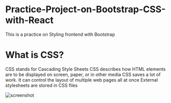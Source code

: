 # Practice-Project-on-Bootstrap-CSS-with-React
This is a practice on Styling frontend with Bootstrap
<h1>What is CSS?</h1>
  CSS stands for Cascading Style Sheets
  CSS describes how HTML elements are to be displayed on screen, paper, or in other media
  CSS saves a lot of work. It can control the layout of multiple web pages all at once
  External stylesheets are stored in CSS files

 ![screenshot](Screenshot.jpg)


